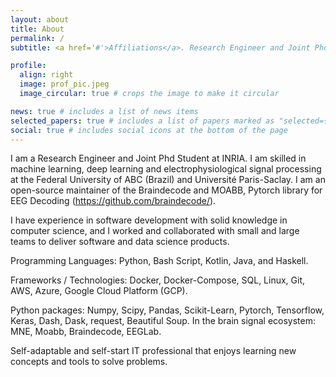 ```yaml
---
layout: about
title: About
permalink: /
subtitle: <a href='#'>Affiliations</a>. Research Engineer and Joint Phd Student at INRIA

profile:
  align: right
  image: prof_pic.jpeg
  image_circular: true # crops the image to make it circular

news: true # includes a list of news items
selected_papers: true # includes a list of papers marked as "selected={true}"
social: true # includes social icons at the bottom of the page
---
```


I am a Research Engineer and Joint Phd Student at INRIA. I am skilled in machine learning, deep learning and electrophysiological signal processing at the Federal University of ABC (Brazil) and Université Paris-Saclay. I am an open-source maintainer of the Braindecode and MOABB, Pytorch library for EEG Decoding (https://github.com/braindecode/).

I have experience in software development with solid knowledge in computer science, and I worked and collaborated with small and large teams to deliver software and data science products.

Programming Languages: Python, Bash Script, Kotlin, Java, and Haskell.

Frameworks / Technologies: Docker, Docker-Compose, SQL, Linux, Git, AWS, Azure, Google Cloud Platform (GCP).

Python packages: Numpy, Scipy, Pandas, Scikit-Learn, Pytorch, Tensorflow, Keras, Dash, Dask, request, Beautiful Soup. In the brain signal ecosystem: MNE, Moabb, Braindecode, EEGLab.

Self-adaptable and self-start IT professional that enjoys learning new concepts and tools to solve problems.
